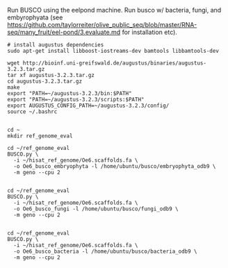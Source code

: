 Run BUSCO using the eelpond machine. Run busco w/ bacteria, fungi, and embyrophyata
(see https://github.com/taylorreiter/olive_public_seq/blob/master/RNA-seq/many_fruit/eel-pond/3.evaluate.md for installation etc).

```
# install augustus dependencies
sudo apt-get install libboost-iostreams-dev bamtools libbamtools-dev

wget http://bioinf.uni-greifswald.de/augustus/binaries/augustus-3.2.3.tar.gz
tar xf augustus-3.2.3.tar.gz 
cd augustus-3.2.3.tar.gz
make
export "PATH=~/augustus-3.2.3/bin:$PATH"
export "PATH=~/augustus-3.2.3/scripts:$PATH"
export AUGUSTUS_CONFIG_PATH=~/augustus-3.2.3/config/
source ~/.bashrc


cd ~
mkdir ref_genome_eval

cd ~/ref_genome_eval
BUSCO.py \
  -i ~/hisat_ref_genome/Oe6.scaffolds.fa \
  -o Oe6_busco_embryophyta -l /home/ubuntu/busco/embryophyta_odb9 \
  -m geno --cpu 2


cd ~/ref_genome_eval
BUSCO.py \
  -i ~/hisat_ref_genome/Oe6.scaffolds.fa \
  -o Oe6_busco_fungi -l /home/ubuntu/busco/fungi_odb9 \
  -m geno --cpu 2


cd ~/ref_genome_eval
BUSCO.py \
  -i ~/hisat_ref_genome/Oe6.scaffolds.fa \
  -o Oe6_busco_bacteria -l /home/ubuntu/busco/bacteria_odb9 \
  -m geno --cpu 2


